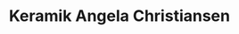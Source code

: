 ---
title: "Keramik Angela Christiansen"
url: /neustadt-in-holstein/keramik-angela-christiansen/
shop: Töpferei
---
